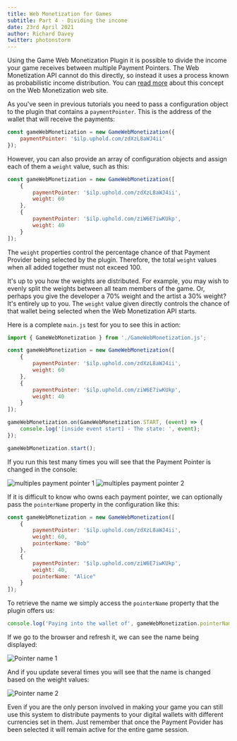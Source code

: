 ```yaml
---
title: Web Monetization for Games
subtitle: Part 4 - Dividing the income
date: 23rd April 2021
author: Richard Davey
twitter: photonstorm
---
```


Using the Game Web Monetization Plugin it is possible to divide the income your game receives between multiple Payment Pointers. The Web Monetization API cannot do this directly, so instead it uses a process known as probabilistic income distribution. You can [read more](https://webmonetization.org/docs/probabilistic-rev-sharing) about this concept on the Web Monetization web site.

As you've seen in previous tutorials you need to pass a configuration object to the plugin that contains a `paymentPointer`. This is the address of the wallet that will receive the payments:

```javascript
const gameWebMonetization = new GameWebMonetization({
    paymentPointer: '$ilp.uphold.com/zdXzL8aWJ4ii'
});
```

However, you can also provide an array of configuration objects and assign each of them a `weight` value, such as this:

```javascript
const gameWebMonetization = new GameWebMonetization([
    {
        paymentPointer: '$ilp.uphold.com/zdXzL8aWJ4ii',
        weight: 60
    },
    {
        paymentPointer: '$ilp.uphold.com/ziW6E7iwKUkp',
        weight: 40
    }
]);
```

The `weight` properties control the percentage chance of that Payment Provider being selected by the plugin. Therefore, the total `weight` values when all added together must not exceed 100.

It's up to you how the weights are distributed. For example, you may wish to evenly split the weights between all team members of the game. Or, perhaps you give the developer a 70% weight and the artist a 30% weight? It's entirely up to you. The `weight` value given directly controls the chance of that wallet being selected when the Web Monetization API starts.

Here is a complete `main.js` test for you to see this in action:

```javascript
import { GameWebMonetization } from './GameWebMonetization.js';

const gameWebMonetization = new GameWebMonetization([
    {
        paymentPointer: '$ilp.uphold.com/zdXzL8aWJ4ii',
        weight: 60
    },
    {
        paymentPointer: '$ilp.uphold.com/ziW6E7iwKUkp',
        weight: 40
    }
]);

gameWebMonetization.on(GameWebMonetization.START, (event) => {
    console.log('[inside event start] - The state: ', event);
});

gameWebMonetization.start();
```

If you run this test many times you will see that the Payment Pointer is changed in the console:

![multiples payment pointer 1](part4/1-multiple-payment-pointers1.png)
![multiples payment pointer 2](part4/2-multiple-payment-pointers2.png)

If it is difficult to know who owns each payment pointer, we can optionally pass the `pointerName` property in the configuration like this:

```javascript
const gameWebMonetization = new GameWebMonetization([
    {
        paymentPointer: '$ilp.uphold.com/zdXzL8aWJ4ii',
        weight: 60,
        pointerName: "Bob"
    },
    {
        paymentPointer: '$ilp.uphold.com/ziW6E7iwKUkp',
        weight: 40,
        pointerName: "Alice"
    }
]);
```

To retrieve the name we simply access the `pointerName` property that the plugin offers us:

```javascript
console.log('Paying into the wallet of', gameWebMonetization.pointerName);
```

If we go to the browser and refresh it, we can see the name being displayed:

![Pointer name 1](part4/3-pointer-name1.png)

And if you update several times you will see that the name is changed based on the weight values:

![Pointer name 2](part4/4-pointer-name2.png)

Even if you are the only person involved in making your game you can still use this system to distribute payments to your digital wallets with different currencies set in them. Just remember that once the Payment Povider has been selected it will remain active for the entire game session.
